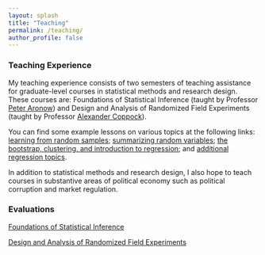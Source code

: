 ```yaml
---
layout: splash
title: "Teaching"
permalink: /teaching/
author_profile: false
---
```


### Teaching Experience

My teaching experience consists of two semesters of teaching assistance for graduate-level courses in statistical methods and research design. These courses are: Foundations of Statistical Inference (taught by Professor [Peter Aronow](https://peteraronow.github.io)) and Design and Analysis of Randomized Field Experiments (taught by Professor [Alexander Coppock](https://alexandercoppock.com)). 

You can find some example lessons on various topics at the following links: [learning from random samples](https://www.trevorincerti.com/teaching/random_samples.html); [summarizing random variables](https://www.trevorincerti.com/teaching/random_variables.html); [the bootstrap, clustering, and introduction to regression](https://www.trevorincerti.com/teaching/regression.html); and [additional regression topics](https://www.trevorincerti.com/teaching/regression2.html). 

In addition to statistical methods and research design, I also hope to teach courses in substantive areas of political economy such as political corruption and market regulation.  

### Evaluations

[Foundations of Statistical Inference](http://www.trevorincerti.com/files/evaluation_500.pdf)

[Design and Analysis of Randomized Field Experiments](http://www.trevorincerti.com/files/evaluation_512.pdf)







